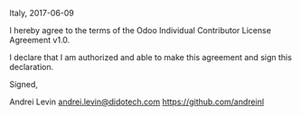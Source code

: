 Italy, 2017-06-09

I hereby agree to the terms of the Odoo Individual Contributor License
Agreement v1.0.

I declare that I am authorized and able to make this agreement and sign this
declaration.

Signed,

Andrei Levin andrei.levin@didotech.com https://github.com/andreinl
